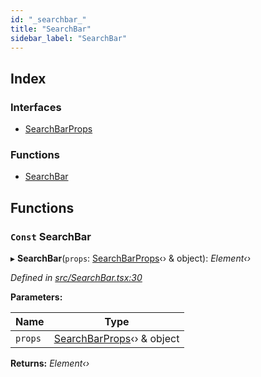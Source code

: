```yaml
---
id: "_searchbar_"
title: "SearchBar"
sidebar_label: "SearchBar"
---
```


## Index

### Interfaces

* [SearchBarProps](../interfaces/_searchbar_.searchbarprops.md)

### Functions

* [SearchBar](_searchbar_.md#const-searchbar)

## Functions

### `Const` SearchBar

▸ **SearchBar**(`props`: [SearchBarProps](../interfaces/_searchbar_.searchbarprops.md)‹› & object): *Element‹›*

*Defined in [src/SearchBar.tsx:30](https://github.com/tarojsx/ui/blob/v0.11.0/src/SearchBar.tsx#L30)*

**Parameters:**

Name | Type |
------ | ------ |
`props` | [SearchBarProps](../interfaces/_searchbar_.searchbarprops.md)‹› & object |

**Returns:** *Element‹›*
